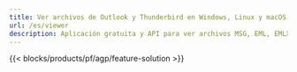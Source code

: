 ```yaml
---
title: Ver archivos de Outlook y Thunderbird en Windows, Linux y macOS 
url: /es/viewer
description: Aplicación gratuita y API para ver archivos MSG, EML, EMLX, PST, OST, OFT, MBOX, ICS y VCF
---
```


{{< blocks/products/pf/agp/feature-solution >}} 

